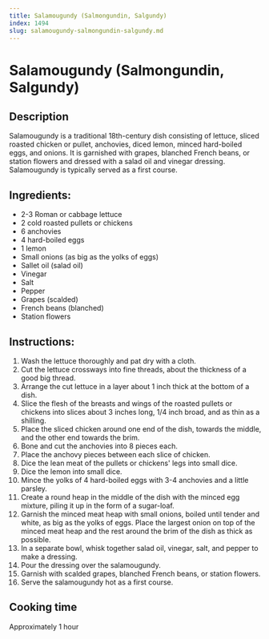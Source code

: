 ```yaml
---
title: Salamougundy (Salmongundin, Salgundy)
index: 1494
slug: salamougundy-salmongundin-salgundy.md
---
```


# Salamougundy (Salmongundin, Salgundy)

## Description
Salamougundy is a traditional 18th-century dish consisting of lettuce, sliced roasted chicken or pullet, anchovies, diced lemon, minced hard-boiled eggs, and onions. It is garnished with grapes, blanched French beans, or station flowers and dressed with a salad oil and vinegar dressing. Salamougundy is typically served as a first course.

## Ingredients:
- 2-3 Roman or cabbage lettuce
- 2 cold roasted pullets or chickens
- 6 anchovies
- 4 hard-boiled eggs
- 1 lemon
- Small onions (as big as the yolks of eggs)
- Sallet oil (salad oil)
- Vinegar
- Salt
- Pepper
- Grapes (scalded)
- French beans (blanched)
- Station flowers

## Instructions:
1. Wash the lettuce thoroughly and pat dry with a cloth.
2. Cut the lettuce crossways into fine threads, about the thickness of a good big thread.
3. Arrange the cut lettuce in a layer about 1 inch thick at the bottom of a dish.
4. Slice the flesh of the breasts and wings of the roasted pullets or chickens into slices about 3 inches long, 1/4 inch broad, and as thin as a shilling.
5. Place the sliced chicken around one end of the dish, towards the middle, and the other end towards the brim.
6. Bone and cut the anchovies into 8 pieces each.
7. Place the anchovy pieces between each slice of chicken.
8. Dice the lean meat of the pullets or chickens' legs into small dice.
9. Dice the lemon into small dice.
10. Mince the yolks of 4 hard-boiled eggs with 3-4 anchovies and a little parsley.
11. Create a round heap in the middle of the dish with the minced egg mixture, piling it up in the form of a sugar-loaf.
12. Garnish the minced meat heap with small onions, boiled until tender and white, as big as the yolks of eggs. Place the largest onion on top of the minced meat heap and the rest around the brim of the dish as thick as possible.
13. In a separate bowl, whisk together salad oil, vinegar, salt, and pepper to make a dressing.
14. Pour the dressing over the salamougundy.
15. Garnish with scalded grapes, blanched French beans, or station flowers.
16. Serve the salamougundy hot as a first course.

## Cooking time
Approximately 1 hour